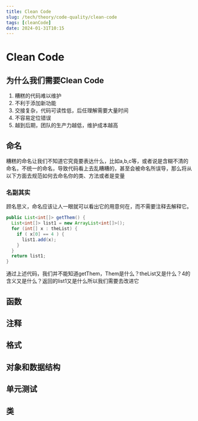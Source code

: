 ```yaml
---
title: Clean Code
slug: /tech/theory/code-quality/clean-code
tags: [cleanCode]
date: 2024-01-31T10:15
---
```

# Clean Code

## 为什么我们需要Clean Code

1. 糟糕的代码难以维护
2. 不利于添加新功能
3. 交接复杂，代码可读性低，后任理解需要大量时间
4. 不容易定位错误
5. 越到后期，团队的生产力越低，维护成本越高

## 命名

糟糕的命名让我们不知道它究竟要表达什么，比如a,b,c等，或者说是含糊不清的命名，不统一的命名，导致代码看上去乱糟糟的，甚至会被命名所误导，那么将从以下方面去规范如何去命名你的类、方法或者是变量

### 名副其实

顾名思义，命名应该让人一眼就可以看出它的用意何在，而不需要注释去解释它。

```java
public List<int[]> getThem() {
  List<int[]> list1 = new ArrayList<int[]>();
  for (int[] x : theList) {
    if ( x[0] == 4 ) {
      list1.add(x);
    }
  }
  return list1;
}
```

通过上述代码，我们并不能知道getThem，Them是什么？theList又是什么？4的含义又是什么？返回的list1又是什么所以我们需要去改进它



## 函数

## 注释

## 格式

## 对象和数据结构

## 单元测试

## 类

